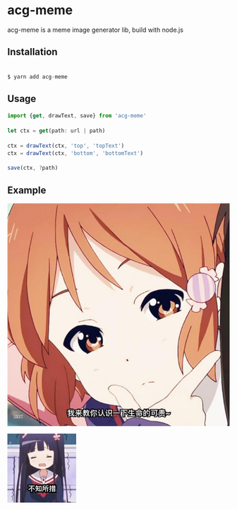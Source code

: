 # acg-meme

acg-meme is a meme image generator lib, build with node.js

## Installation
```js

$ yarn add acg-meme
```

## Usage

```js
import {get, drawText, save} from 'acg-meme'

let ctx = get(path: url | path)

ctx = drawText(ctx, 'top', 'topText')
ctx = drawText(ctx, 'bottom', 'bottomText')

save(ctx, ?path)

```


## Example


![preview](./example/basic/basic.jpeg)


![preview](./example/url/url.jpeg)
